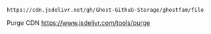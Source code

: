 ```
https://cdn.jsdelivr.net/gh/Ghost-Github-Storage/ghostfam/file
```

Purge CDN
https://www.jsdelivr.com/tools/purge
